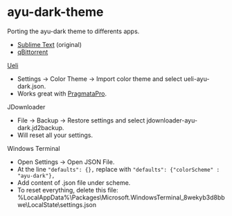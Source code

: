 # ayu-dark-theme

Porting the ayu-dark theme to differents apps.
- [Sublime Text](https://packagecontrol.io/packages/ayu) (original)
- [qBittorrent](https://github.com/maboroshin/qBittorrentDarktheme)


[Ueli](https://github.com/oliverschwendener/ueli)
- Settings → Color Theme → Import color theme and select ueli-ayu-dark.json.
- Works great with [PragmataPro](https://fsd.it/shop/fonts/pragmatapro/).

JDownloader
- File → Backup → Restore settings and select jdownloader-ayu-dark.jd2backup.
- Will reset all your settings.

Windows Terminal
- Open Settings → Open JSON File.
- At the line ```"defaults": {},``` replace with ```"defaults": {"colorScheme" : "ayu-dark"},```
- Add content of .json file under scheme.
- To reset everything, delete this file: %LocalAppData%\Packages\Microsoft.WindowsTerminal_8wekyb3d8bbwe\LocalState\settings.json
